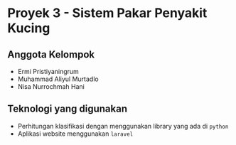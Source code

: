 # Proyek 3 - Sistem Pakar Penyakit Kucing

## Anggota Kelompok

- Ermi Pristiyaningrum
- Muhammad Aliyul Murtadlo
- Nisa Nurrochmah Hani

## Teknologi yang digunakan

- Perhitungan klasifikasi dengan menggunakan library yang ada di `python`
- Aplikasi website menggunakan `laravel`
